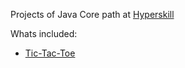 Projects of Java Core path at [Hyperskill](https://hyperskill.org/study-plan)

Whats included:
- [Tic-Tac-Toe](https://hyperskill.org/projects/48) 

